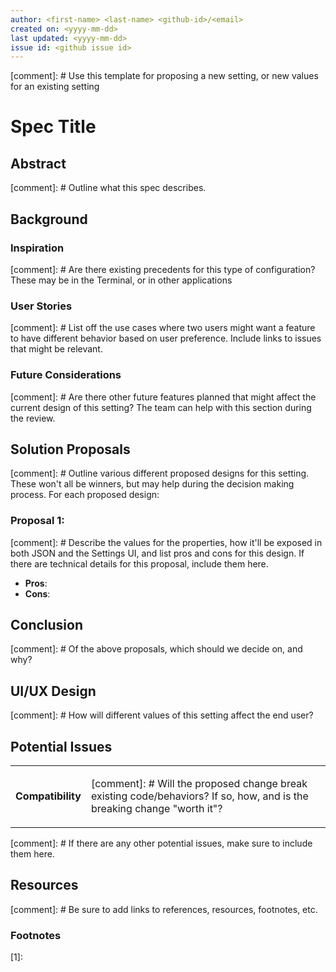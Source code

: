 ```yaml
---
author: <first-name> <last-name> <github-id>/<email>
created on: <yyyy-mm-dd>
last updated: <yyyy-mm-dd>
issue id: <github issue id>
---
```


[comment]: # Use this template for proposing a new setting, or new values for an existing setting

# Spec Title

## Abstract

[comment]: # Outline what this spec describes.

## Background

### Inspiration

[comment]: # Are there existing precedents for this type of configuration? These may be in the Terminal, or in other applications

### User Stories

[comment]: # List off the use cases where two users might want a feature to have different behavior based on user preference. Include links to issues that might be relevant.

### Future Considerations

[comment]: # Are there other future features planned that might affect the current design of this setting? The team can help with this section during the review.

## Solution Proposals

[comment]: # Outline various different proposed designs for this setting. These won't all be winners, but may help during the decision making process. For each proposed design:

### Proposal 1: <name of proposal>

[comment]: # Describe the values for the properties, how it'll be exposed in both JSON and the Settings UI, and list pros and cons for this design. If there are technical details for this proposal, include them here.

* **Pros**:
* **Cons**:

## Conclusion

[comment]: # Of the above proposals, which should we decide on, and why?


## UI/UX Design

[comment]: # How will different values of this setting affect the end user?

## Potential Issues

<table>

<tr>
<td><strong>Compatibility</strong></td>
<td>

[comment]: # Will the proposed change break existing code/behaviors? If so, how, and is the breaking change "worth it"?

</td>
</tr>
</table>

[comment]: # If there are any other potential issues, make sure to include them here.


## Resources

[comment]: # Be sure to add links to references, resources, footnotes, etc.


### Footnotes

<a name="footnote-1"><a>[1]:
